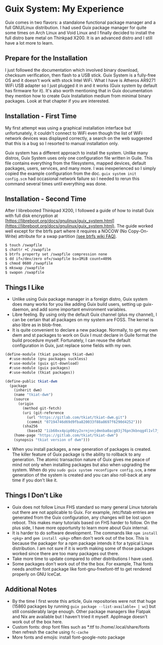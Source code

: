 # Guix System: My Experience

Guix comes in two flavors: a standalone functional package manager and a full GNU/Linux distribution. I had used Guix package manager for quite some times on Arch Linux and Void Linux and I finally decided to install the full distro bare metal on Thinkpad X200. It is an advanced distro and I still have a lot more to learn.

## Prepare for the Installation

I just followed the documentation which involved binary download, checksum verification, then flash to a USB stick. Guix System is a fully-free OS and it doesn't work with stock Intel WiFi. What I have is Atheros AR9271 WiFi USB adapter so I just plugged it in and it works (Guix system by default has firmware for it). It's also worth mentioning that in Guix documentation they mention how to create Guix Installation medium from minimal binary packages. Look at that chapter if you are interested.

## Installation - First Time

My first attempt was using a graphical installation interface but unfortunately, it couldn't connect to WiFi even though the list of WiFi network devices was displayed correctly, a search on the web suggested that this is a bug so I resorted to manual installation only.

Guix system has a different approach to install the system. Unlike many distros, Guix System uses only one configuration file written in Guile. This file contains everything from the filesystems, mapped devices, default packages, users, services, and many more. I was inexperienced so I simply copied the example configuration from the doc. `guix system init config.scm` had occasional network failure so I needed to rerun this command several times until everything was done.

## Installation - Second Time

After I librebooted Thinkpad X200, I followed a guide of how to install Guix with full disk encryption at [https://libreboot.org/docs/gnulinux/guix_system.html](https://libreboot.org/docs/gnulinux/guix_system.html). The guide worked well except for the btrfs part where it requires a NOCOW (No Copy-On-Write) attribute for a swap partition [(see btrfs wiki FAQ)](https://btrfs.wiki.kernel.org/index.php/FAQ).

```bash
$ touch /swapfile
$ chattr +C /swapfile
$ btrfs property set /swapfile compression none
$ dd if=/dev/zero of=/swapfile bs=1MiB count=4096
$ chmod 0600 /swapfile
$ mkswap /swapfile
$ swapon /swapfile
```

## Things I Like

- Unlike using Guix package manager in a foreign distro, Guix system does many works for you like adding Guix build users, setting up guix-daemon, and add some important environment variables.
- Libre feeling. By using only the default Guix channel (plus my channel), I can be certain that all packages on my system are FOSS. The kernel is also libre as in blob-free.
- It is quite convenient to declare a new package. Normally, to get my own dwm and st packages to work on Guix I must declare in Guile format the build procedure myself. Fortunately, I can reuse the default configuration in Guix, just replace some fields with my own.

```scheme
(define-module (tkiat packages tkiat-dwm)
  #:use-module (gnu packages suckless)
  #:use-module (guix git-download)
  #:use-module (guix packages)
  #:use-module (tkiat packages))

(define-public tkiat-dwm
  (package
    (inherit dwm)
    (name "tkiat-dwm")
    (source
      (origin
        (method git-fetch)
        (uri (git-reference
          (url "https://gitlab.com/tkiat/tkiat-dwm.git")
          (commit "07194746d69d9fba820033f88a8697f6290d4252")))
        (sha256
          (base32 "1ib60xx4pip00zy2xrnjnnjdmnba0acg03j76pn3kbnqg4l1vl7j"))))
    (home-page "https://gitlab.com/tkiat/tkiat-dwm")
    (synopsis "tkiat version of dwm")))
```

- When you install packages, a new generation of packages is created. The killer feature of Guix package is the ability to rollback to any generation. The atomic transaction nature of Guix gives me peace of mind not only when installing packages but also when upgrading the system. When do you `sudo guix system reconfigure config.scm`, a new generation of the system is created and you can also roll-back at any time if you don't like it.

## Things I Don't Like

- Guix does not follow Linux FHS standard so many general Linux tutorials out there are not applicable to Guix. For example, /etc/fstab entries are generated from the Guix configuration, any changes will be lost upon reboot. This makes many tutorials based on FHS harder to follow. On the plus side, I have more opportunity to learn more about Guix internal.
- It is harder to do software development. The commands like `npm install <pkg>` and `gem install <pkg>` often don't work out of the box. This is because the packager for a npm package intends it for a typical Linux distribution. I am not sure if it is worth making some of those packages worked since there are too many packages out there.
- Take more time to update compared to other distributions I have used.
- Some packages don't work out of the the box. For example, Thai fonts needs another font package like font-gnu-freefont-ttf to get rendered properly on GNU IceCat.

## Additional Notes

- By the time I first wrote this article, Guix repositories were not that huge (15860 packages by running `guix package --list-available= | wc`) but still considerably large enough. Other package managers like Flatpak and Nix are available but I haven't tried it myself. AppImage doesn't work out of the box here.
- Custom fonts: drop font files such as \*.ttf to /home/.local/share/fonts then refresh the cache using `fc-cache`
- More fonts and emojis: install font-google-noto package

